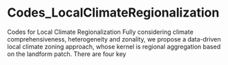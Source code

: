 # Codes_LocalClimateRegionalization
Codes for Local Climate Regionalization
Fully considering climate comprehensiveness, heterogeneity and zonality, we propose a data-driven local climate zoning approach, whose kernel is regional aggregation based on the landform patch. There are four key
